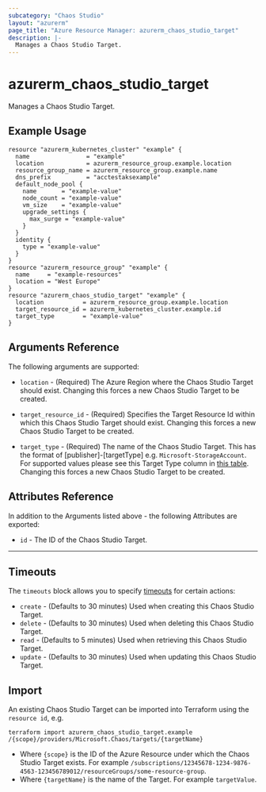 ```yaml
---
subcategory: "Chaos Studio"
layout: "azurerm"
page_title: "Azure Resource Manager: azurerm_chaos_studio_target"
description: |-
  Manages a Chaos Studio Target.
---
```


<!-- Note: This documentation is generated. Any manual changes will be overwritten -->

# azurerm_chaos_studio_target

Manages a Chaos Studio Target.

## Example Usage

```hcl
resource "azurerm_kubernetes_cluster" "example" {
  name                = "example"
  location            = azurerm_resource_group.example.location
  resource_group_name = azurerm_resource_group.example.name
  dns_prefix          = "acctestaksexample"
  default_node_pool {
    name       = "example-value"
    node_count = "example-value"
    vm_size    = "example-value"
    upgrade_settings {
      max_surge = "example-value"
    }
  }
  identity {
    type = "example-value"
  }
}
resource "azurerm_resource_group" "example" {
  name     = "example-resources"
  location = "West Europe"
}
resource "azurerm_chaos_studio_target" "example" {
  location           = azurerm_resource_group.example.location
  target_resource_id = azurerm_kubernetes_cluster.example.id
  target_type        = "example-value"
}
```

## Arguments Reference

The following arguments are supported:

* `location` - (Required) The Azure Region where the Chaos Studio Target should exist. Changing this forces a new Chaos Studio Target to be created.

* `target_resource_id` - (Required) Specifies the Target Resource Id within which this Chaos Studio Target should exist. Changing this forces a new Chaos Studio Target to be created.

* `target_type` - (Required) The name of the Chaos Studio Target. This has the format of [publisher]-[targetType] e.g. `Microsoft-StorageAccount`. For supported values please see this Target Type column in [this table](https://learn.microsoft.com/azure/chaos-studio/chaos-studio-fault-providers). Changing this forces a new Chaos Studio Target to be created.

## Attributes Reference

In addition to the Arguments listed above - the following Attributes are exported:

* `id` - The ID of the Chaos Studio Target.

---



## Timeouts

The `timeouts` block allows you to specify [timeouts](https://www.terraform.io/docs/configuration/resources.html#timeouts) for certain actions:

* `create` - (Defaults to 30 minutes) Used when creating this Chaos Studio Target.
* `delete` - (Defaults to 30 minutes) Used when deleting this Chaos Studio Target.
* `read` - (Defaults to 5 minutes) Used when retrieving this Chaos Studio Target.
* `update` - (Defaults to 30 minutes) Used when updating this Chaos Studio Target.

## Import

An existing Chaos Studio Target can be imported into Terraform using the `resource id`, e.g.

```shell
terraform import azurerm_chaos_studio_target.example /{scope}/providers/Microsoft.Chaos/targets/{targetName}
```

* Where `{scope}` is the ID of the Azure Resource under which the Chaos Studio Target exists. For example `/subscriptions/12345678-1234-9876-4563-123456789012/resourceGroups/some-resource-group`.
* Where `{targetName}` is the name of the Target. For example `targetValue`.
